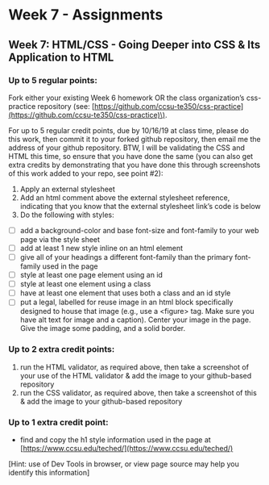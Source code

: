 # Week 7 - Assignments

## Wee**k 7: HTML/CSS - Going Deeper into CSS & Its Application to HTML** 

### **Up to 5 regular points:**

Fork either your existing Week 6 homework OR the class organization’s css-practice repository \(see: [https://github.com/ccsu-te350/css-practice](https://github.com/ccsu-te350/css-practice)\). 

For up to 5 regular credit points, due by 10/16/19 at class time, please do this work, then commit it to your forked github repository, then email me the address of your github repository. BTW, I will be validating the CSS and HTML this time, so ensure that you have done the same \(you can also get extra credits by demonstrating that you have done this through screenshots of this work added to your repo, see point \#2\):

1. Apply an external stylesheet
2. Add an html comment above the external stylesheet reference, indicating that you know that the external stylesheet link’s code is below
3. Do the following with styles:

* [ ] add a background-color and base font-size and font-family to your web page via the style sheet
* [ ] add at least 1 new style inline on an html element
* [ ] give all of your headings a different font-family than the primary font-family used in the page
* [ ] style at least one page element using an id 
* [ ] style at least one element using a class
* [ ] have at least one element that uses both a class and an id style
* [ ] put a legal, labelled for reuse image in an html block specifically designed to house that image \(e.g., use a &lt;figure&gt; tag. Make sure you have alt text for image and a caption\). Center your image in the page. Give the image some padding, and a solid border. 

### **Up to 2 extra credit points:**

1. run the HTML validator, as required above, then take a screenshot of your use of the HTML validator & add the image to your github-based repository
2. run the CSS validator, as required above, then take a screenshot of this & add the image to your github-based repository

### Up to 1 extra credit point:

* find and copy the h1 style information used in the page at [https://www.ccsu.edu/teched/](https://www.ccsu.edu/teched/)

\[Hint:  use of Dev Tools in browser, or view page source may help you identify this information\]



